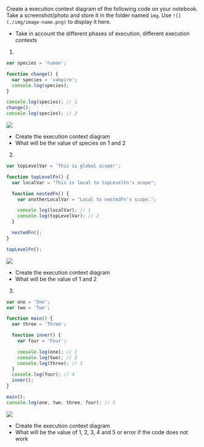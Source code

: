 Create a execution context diagram of the following code on your notebook. Take a screenshot/photo and store it in the folder named `img`. Use `![](./img/image-name.png)` to display it here.

- Take in account the different phases of execution, different execution contexts

1.

```js
var species = 'human';

function change() {
  var species = 'vampire';
  console.log(species);
}

console.log(species); // 1
change();
console.log(species); // 2
```

<!-- Put your image below -->

![](./image/img.jpeg)

- Create the execution context diagram
- What will be the value of species on 1 and 2

2.

```js
var topLevelVar = 'This is global scope!';

function topLevelFn() {
  var localVar = "This is local to topLevelFn's scope";

  function nestedFn() {
    var anotherLocalVar = "Local to nestedFn's scope.";

    console.log(localVar); // 1
    console.log(topLevelVar); // 2
  }

  nestedFn();
}

topLevelFn();
```

<!-- Put your image below -->

![](./image/img1.jpeg)

- Create the execution context diagram
- What will be the value of 1 and 2

3.

```js
var one = 'One';
var two = 'Two';

function main() {
  var three = 'Three';

  function inner() {
    var four = 'Four';

    console.log(one); // 1
    console.log(two); // 2
    console.log(three); // 3
  }
  console.log(four); // 4
  inner();
}

main();
console.log(one, two, three, four); // 5
```

<!-- Put your image below -->

![](./image/img3.jpeg)

- Create the execution context diagram
- What will be the value of 1, 2, 3, 4 and 5 or error if the code does not work
